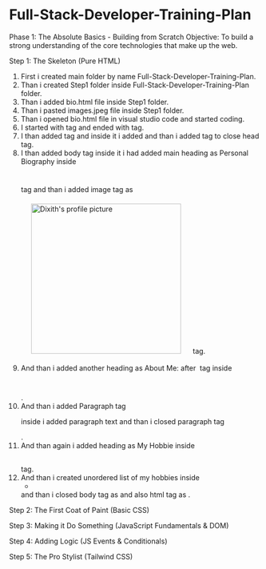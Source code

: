 # Full-Stack-Developer-Training-Plan

Phase 1: The Absolute Basics - Building from Scratch
Objective: To build a strong understanding of the core technologies that make up the web.

Step 1: The Skeleton (Pure HTML)
1) First i created main folder by name Full-Stack-Developer-Training-Plan.
2) Than i created Step1 folder inside Full-Stack-Developer-Training-Plan folder.  
3) Than i added bio.html file inside Step1 folder.
4) Than i pasted images.jpeg file inside Step1 folder.
5) Than i opened bio.html file in visual studio code and started coding.
6) I started with <html> tag  and ended with </html> tag.
7) I than added <head> tag and inside it i added <title> tag with name as My Profile and ended it with </title> and than i added </head> tag to close    head tag.
8)  I than added body tag <body> inside it i had added main heading as Personal Biography inside<h1></h1> tag and than i added image tag as
   <img src="../Step1/images.jpeg" style="padding: 20px;" alt="Dixith's profile picture" width="300" height="300"> tag.
9)  And than i added another heading as About Me: after <img> tag inside <h2 style="color: red; font-size: 30px;"></h2>.
10) And than i added Paragraph tag <p> inside i added paragraph text and than i closed paragraph tag </p>.
11)  And than again i added heading as My Hobbie inside <h2></h2> tag.
12)  And than i created unordered list of my hobbies inside <ul><li></li></ul> and than i closed body tag as </body> and also html tag as </html>.

Step 2: The First Coat of Paint (Basic CSS)


Step 3: Making it Do Something (JavaScript Fundamentals & DOM)


Step 4: Adding Logic (JS Events & Conditionals)


Step 5: The Pro Stylist (Tailwind CSS)

